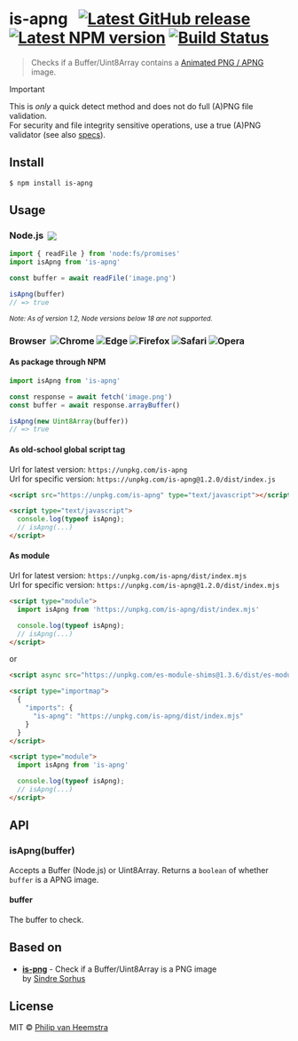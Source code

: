 # is-apng &nbsp;&nbsp;[![Latest GitHub release][release-image]][release-url] [![Latest NPM version][npm-image]][npm-url] [![Build Status][ci-image]][ci-url]

> Checks if a Buffer/Uint8Array contains a [Animated PNG / APNG](https://en.wikipedia.org/wiki/APNG) image.

> [!IMPORTANT]
> This is _only_ a quick detect method and does not do full (A)PNG file validation.<br>
> For security and file integrity sensitive operations, use a true (A)PNG validator (see also [specs](https://www.w3.org/TR/png/)).

## Install

```
$ npm install is-apng
```

## Usage

### Node.js &nbsp;<img src="./src/node.svg" style="margin-bottom:-0.15em">

```js
import { readFile } from 'node:fs/promises'
import isApng from 'is-apng'

const buffer = await readFile('image.png')

isApng(buffer)
// => true
```
<sup>_Note: As of version 1.2, Node versions below 18 are not supported._</sup>

### Browser &nbsp;<img src="./src/chrome.svg" alt="Chrome" title="Chrome" style="margin-bottom:-0.15em"> <img src="./src/edge.svg" alt="Edge" title="Edge" style="margin-bottom:-0.15em"> <img src="./src/firefox.svg" alt="Firefox" title="Firefox" style="margin-bottom:-0.15em"> <img src="./src/safari.svg" alt="Safari" title="Safari" style="margin-bottom:-0.15em"> <img src="./src/opera.svg" alt="Opera" title="Opera" style="margin-bottom:-0.15em">

#### As package through NPM

```js
import isApng from 'is-apng'

const response = await fetch('image.png')
const buffer = await response.arrayBuffer()

isApng(new Uint8Array(buffer))
// => true
```

#### As old-school global script tag

Url for latest version: `https://unpkg.com/is-apng`<br>
Url for specific version: `https://unpkg.com/is-apng@1.2.0/dist/index.js`

```html
<script src="https://unpkg.com/is-apng" type="text/javascript"></script>

<script type="text/javascript">
  console.log(typeof isApng);
  // isApng(...)
</script>
```

#### As module

Url for latest version: `https://unpkg.com/is-apng/dist/index.mjs`<br>
Url for specific version: `https://unpkg.com/is-apng@1.2.0/dist/index.mjs`

```html
<script type="module">
  import isApng from 'https://unpkg.com/is-apng/dist/index.mjs'

  console.log(typeof isApng);
  // isApng(...)
</script>
```

or

```html
<script async src="https://unpkg.com/es-module-shims@1.3.6/dist/es-module-shims.js"></script>

<script type="importmap">
  {
    "imports": {
      "is-apng": "https://unpkg.com/is-apng/dist/index.mjs"
    }
  }
</script>

<script type="module">
  import isApng from 'is-apng'

  console.log(typeof isApng);
  // isApng(...)
</script>
```

## API

### isApng(buffer)

Accepts a Buffer (Node.js) or Uint8Array. Returns a `boolean` of whether `buffer` is a APNG image.

#### buffer

The buffer to check.

## Based on

- [**is-png**](https://github.com/sindresorhus/is-png) - Check if a Buffer/Uint8Array is a PNG image<br>
  by [Sindre Sorhus](https://github.com/sindresorhus)

## License

MIT © [Philip van Heemstra](https://github.com/vheemstra)

[release-url]: https://github.com/vHeemstra/is-apng/releases
[release-image]: https://img.shields.io/github/v/release/vHeemstra/is-apng?sort=semver&logo=github&logoColor=959DA5&labelColor=444D56

[npm-url]: https://www.npmjs.com/package/is-apng
[npm-image]: https://img.shields.io/npm/v/is-apng.svg?color=cb0000&labelColor=444D56&logo=data:image/svg+xml;base64,PHN2ZyByb2xlPSJpbWciIHZpZXdCb3g9IjAgMCAyNCAyNCIgeG1sbnM9Imh0dHA6Ly93d3cudzMub3JnLzIwMDAvc3ZnIj48cGF0aCBmaWxsPSIjOTU5REE1IiBkPSJNMS43NjMgMEMuNzg2IDAgMCAuNzg2IDAgMS43NjN2MjAuNDc0QzAgMjMuMjE0Ljc4NiAyNCAxLjc2MyAyNGgyMC40NzRjLjk3NyAwIDEuNzYzLS43ODYgMS43NjMtMS43NjNWMS43NjNDMjQgLjc4NiAyMy4yMTQgMCAyMi4yMzcgMHpNNS4xMyA1LjMyM2wxMy44MzcuMDE5LS4wMDkgMTMuODM2aC0zLjQ2NGwuMDEtMTAuMzgyaC0zLjQ1NkwxMi4wNCAxOS4xN0g1LjExM3oiPjwvcGF0aD48L3N2Zz4=

[ci-url]: https://github.com/vHeemstra/is-apng/actions/workflows/publish_on_release.yml
[ci-image]: https://img.shields.io/github/actions/workflow/status/vHeemstra/is-apng/publish_on_release.yml?label=lint%20%26%20test&logo=github&logoColor=959DA5&labelColor=444D56

[coverage-url]: https://coveralls.io/github/vHeemstra/is-apng?branch=main
[coverage-image]: https://img.shields.io/coveralls/github/vHeemstra/is-apng?logo=coveralls&logoColor=959DA5&labelColor=444D56
[coverage-image_]: https://coveralls.io/repos/github/vHeemstra/is-apng/badge.svg?branch=main

[coverage-url2]: https://codecov.io/gh/vHeemstra/is-apng
[coverage-image2]: https://codecov.io/gh/vHeemstra/is-apng/branch/main/graph/badge.svg?token=sZaKGStMXg

[deps-url]: https://libraries.io/npm/is-apng
[deps-image]: https://img.shields.io/librariesio/release/npm/is-apng?logo=libraries.io&logoColor=959DA5&labelColor=444D56
[deps-image2]: https://img.shields.io/librariesio/github/vHeemstra/is-apng?logo=libraries.io&logoColor=959DA5&labelColor=444D56

[downloads-image]: https://img.shields.io/npm/dm/is-apng.svg?labelColor=444D56&logo=data:image/svg+xml;base64,PHN2ZyByb2xlPSJpbWciIHZpZXdCb3g9IjAgMCAyNCAyNCIgeG1sbnM9Imh0dHA6Ly93d3cudzMub3JnLzIwMDAvc3ZnIj48cGF0aCBmaWxsPSIjOTU5REE1IiBkPSJNMS43NjMgMEMuNzg2IDAgMCAuNzg2IDAgMS43NjN2MjAuNDc0QzAgMjMuMjE0Ljc4NiAyNCAxLjc2MyAyNGgyMC40NzRjLjk3NyAwIDEuNzYzLS43ODYgMS43NjMtMS43NjNWMS43NjNDMjQgLjc4NiAyMy4yMTQgMCAyMi4yMzcgMHpNNS4xMyA1LjMyM2wxMy44MzcuMDE5LS4wMDkgMTMuODM2aC0zLjQ2NGwuMDEtMTAuMzgyaC0zLjQ1NkwxMi4wNCAxOS4xN0g1LjExM3oiPjwvcGF0aD48L3N2Zz4=

